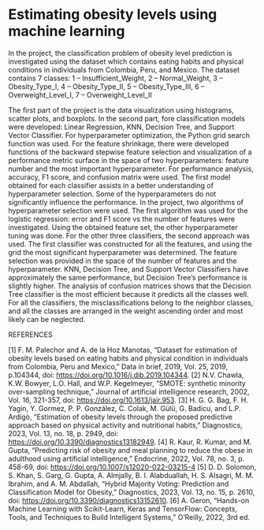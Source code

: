 # Estimating obesity levels using machine learning

In the project, the classification problem of obesity level prediction is investigated using the dataset which contains eating habits and physical conditions in individuals from Colombia, Peru, and Mexico.
The dataset contains 7 classes: 1 – Insufficient_Weight, 2 – Normal_Weight, 3 – Obesity_Type_I, 4 – Obesity_Type_II, 5 – Obesity_Type_III,
6 – Overweight_Level_I, 7 – Overweight_Level_II

The first part of the project is the data visualization using histograms, scatter plots, and boxplots. In the second part, fore classification models were developed: Linear Regression, KNN, Decision Tree, and Support Vector Classifier.
For hyperparameter optimization, the Python grid search function was used. For the feature shrinkage, there were developed functions of the backward stepwise feature selection and visualization of a performance metric surface in the space of two hyperparameters: feature number and the most important hyperparameter. For performance analysis, accuracy, F1 score, and confusion matrix were used.
The first model obtained for each classifier assists in a better understanding of hyperparameter selection. Some of the hyperparameters do not significantly influence the performance. In the project, two algorithms of hyperparameter selection were used. The first algorithm was used for the logistic regression: error and F1 score vs the number of features were investigated. Using the obtained feature set, the other hyperparameter tuning was done. For the other three classifiers, the second approach was used. The first classifier was constructed for all the features, and using the grid the most significant hyperparameter was determined. The feature selection was provided in the space of the number of features and the hyperparameter.
KNN, Decision Tree, and Support Vector Classifiers have approximately the same performance, but Decision Tree’s performance is slightly higher. The analysis of confusion matrices shows that the Decision Tree classifier is the most efficient because it predicts all the classes well. For all the classifiers, the misclassifications belong to the neighbor classes, and all the classes are arranged in the weight ascending order and most likely can be neglected.

REFERENCES

[1] F. M. Palechor and A. de la Hoz Manotas,  “Dataset for estimation of obesity levels based on eating habits and physical condition in individuals from Colombia, Peru and Mexico,” Data in brief, 2019, Vol. 25, 2019, p.104344, doi: https://doi.org/10.1016/j.dib.2019.104344.
[2] N.V. Chawla, K.W. Bowyer, L.O. Hall, and W.P. Kegelmeyer, “SMOTE: synthetic minority over-sampling technique,” Journal of artificial intelligence research, 2002, Vol. 16, 321-357,
doi: https://doi.org/10.1613/jair.953.
[3] H. G. G. Bag, F. H.  Yagin, Y. Gormez, P. P. González, C. Colak, M. Gülü, G. Badicu, and L.P. Ardigò, “Estimation of obesity levels through the proposed predictive approach based on physical activity and nutritional habits,” Diagnostics, 2023, Vol. 13, no. 18, p. 2949,
doi: https://doi.org/10.3390/diagnostics13182949.
[4] R. Kaur, R. Kumar, and M. Gupta, “Predicting risk of obesity and meal planning to reduce the obese in adulthood using artificial intelligence,” Endocrine, 2022, Vol. 78, no. 3, p. 458-69,
doi: https://doi.org/10.1007/s12020-022-03215-4
[5] D. D. Solomon, S. Khan, S. Garg, G. Gupta, A. Almjally, B. I. Alabduallah, H. S. Alsagri, M. M. Ibrahim, and A. M. Abdallah, “Hybrid Majority Voting: Prediction and Classification Model for Obesity,” Diagnostics, 2023, Vol. 13, no. 15, p. 2610,
doi: https://doi.org/10.3390/diagnostics13152610.
[6] A. Geron, “Hands-on Machine Learning with Scikit-Learn, Keras and TensorFlow: Concepts, Tools, and Techniques to Build Intelligent Systems,” O’Reilly, 2022, 3rd ed.
